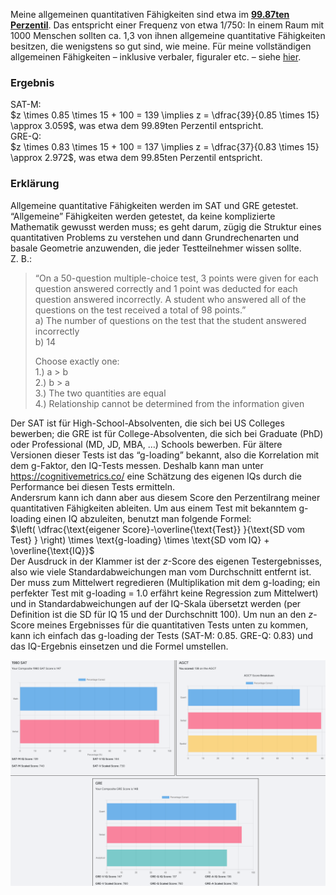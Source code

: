 Meine allgemeinen quantitativen Fähigkeiten sind etwa im <ins>**99.87ten Perzentil**</ins>. Das entspricht einer Frequenz von etwa 1/750: In einem Raum mit 1000 Menschen sollten ca. 1,3 von ihnen allgemeine quantitative Fähigkeiten besitzen, die wenigstens so gut sind, wie meine. Für meine vollständigen allgemeinen Fähigkeiten – inklusive verbaler, figuraler etc. – siehe [hier](g-README.md).  

### Ergebnis
SAT-M:  
$z \times 0.85 \times 15 + 100 = 139 \implies z = \dfrac{39}{0.85 \times 15} \approx 3.059$, was etwa dem 99.89ten Perzentil entspricht.  
GRE-Q:  
$z \times 0.83 \times 15 + 100 = 137 \implies z = \dfrac{37}{0.83 \times 15} \approx 2.972$, was etwa dem 99.85ten Perzentil entspricht.  

### Erklärung
Allgemeine quantitative Fähigkeiten werden im SAT und GRE getestet. “Allgemeine” Fähigkeiten werden getestet, da keine komplizierte Mathematik gewusst werden muss; 
es geht darum, zügig die Struktur eines quantitativen Problems zu verstehen und dann Grundrechenarten und basale Geometrie anzuwenden, die jeder Testteilnehmer wissen sollte.  
Z. B.:  

>“On a 50-question multiple-choice test, 3 points were given for each question answered correctly and 1 point was deducted for each question answered incorrectly. 
>A student who answered all of the questions on the test received a total of 98 points.”  
>a) The number of questions on the test that the student answered incorrectly  
>b) 14  
>
>Choose exactly one:  
>1.) a > b  
>2.) b > a  
>3.) The two quantities are equal  
>4.) Relationship cannot be determined from the information given


Der SAT ist für High-School-Absolventen, die sich bei US Colleges bewerben; die GRE ist für College-Absolventen, die sich bei Graduate (PhD) oder Professional (MD, JD, MBA, …) Schools bewerben. 
Für ältere Versionen dieser Tests ist das “g-loading” bekannt, also die Korrelation mit dem g-Faktor, den IQ-Tests messen. 
Deshalb kann man unter https://cognitivemetrics.co/ eine Schätzung des eigenen IQs durch die Performance bei diesen Tests ermitteln.  
Andersrum kann ich dann aber aus diesem Score den Perzentilrang meiner quantitativen Fähigkeiten ableiten. Um aus einem Test mit bekanntem g-loading einen IQ abzuleiten, benutzt man folgende Formel:  
$\left( \dfrac{\text{eigener Score}-\overline{\text{Test}} }{\text{SD vom Test} } \right) \times \text{g-loading} \times \text{SD vom IQ} + \overline{\text{IQ}}$  
Der Ausdruck in der Klammer ist der $z$-Score des eigenen Testergebnisses, also wie viele Standardabweichungen man vom Durchschnitt entfernt ist. Der muss zum Mittelwert regredieren (Multiplikation mit dem g-loading; ein perfekter Test mit g-loading = 1.0 erfährt keine Regression zum Mittelwert) und in Standardabweichungen auf der IQ-Skala übersetzt werden (per Definition ist die SD für IQ 15 und der Durchschnitt 100). 
Um nun an den $z$-Score meines Ergebnisses für die quantitativen Tests unten zu kommen, kann ich einfach das g-loading der Tests (SAT-M: 0.85. GRE-Q: 0.83) und das IQ-Ergebnis einsetzen und die Formel umstellen.

![SAT und GRE](SAT-AGCT-GRE.png)
